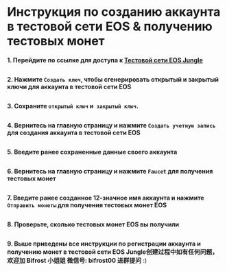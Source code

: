 # Инструкция по созданию аккаунта в тестовой сети EOS & получению тестовых монет

**1. Перейдите по ссылке для доступа к [Тестовой сети EOS Jungle](https://api.monitor3.jungletestnet.io/#home)**

<img :src="$withBase('/zh/eos-testnet-account-register/eos-testnet-account-register-01.png')" alt="" width="50%" />

**2. Нажмите `Cоздать ключ`, чтобы сгенерировать открытый и закрытый ключи для аккаунта в тестовой сети EOS**

<img :src="$withBase('/zh/eos-testnet-account-register/eos-testnet-account-register-02.png')" alt="" width="50%" />

**3. Сохраните `открытый ключ` и` закрытый ключ`.**

<img :src="$withBase('/zh/eos-testnet-account-register/eos-testnet-account-register-03.png')" alt="" width="50%" />

**4. Вернитесь на главную страницу и нажмите `Создать учетную запись` для создания аккаунта в тестовой сети EOS**

<img :src="$withBase('/zh/eos-testnet-account-register/eos-testnet-account-register-04.png')" alt="" width="50%" />

**5. Введите ранее сохраненные данные своего аккаунта**

<img :src="$withBase('/zh/eos-testnet-account-register/eos-testnet-account-register-05.png')" alt="" width="50%" />

**6. Вернитесь на главную страницу и нажмите `Faucet` для получения тестовых монет**

<img :src="$withBase('/zh/eos-testnet-account-register/eos-testnet-account-register-06.png')" alt="" width="50%" />

**7. Введите ранее созданное 12-значное имя аккаунта и нажмите `Отправить монеты` для получения тестовых монет EOS**

<img :src="$withBase('/zh/eos-testnet-account-register/eos-testnet-account-register-07.png')" alt="" width="50%" />

**8. Проверьте, сколько тестовых монет EOS вы получили**

<img :src="$withBase('/zh/eos-testnet-account-register/eos-testnet-account-register-08.png')" alt="" width="50%" />

**9. Выше приведены все инструкции по регистрации аккаунта и получению монет в тестовой сети EOS Jungle创建过程中如有任何问题，欢迎加 Bifrost 小姐姐 微信号: bifrost00 进群提问** :)